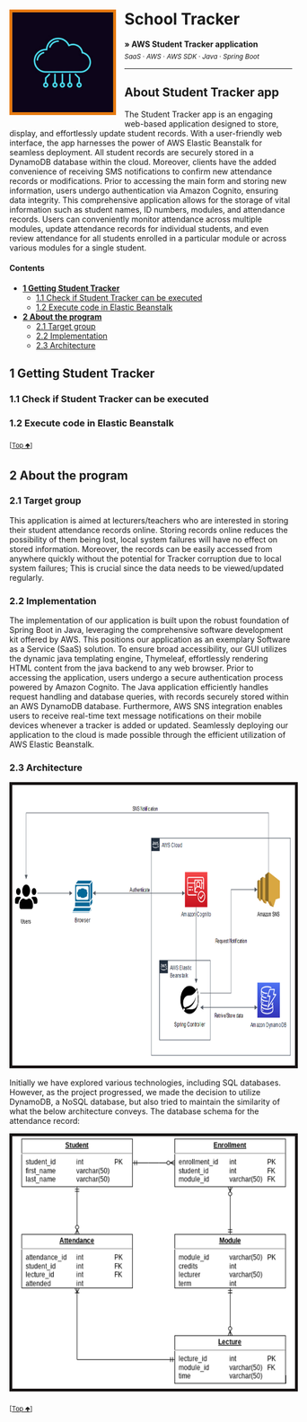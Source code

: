 # School Tracker <img src="SchoolTrackerLogo.PNG" width="180" align="left" style="margin-right:15px; margin-bottom:19px; border: 5px solid #e7790d" />

**&raquo; AWS Student Tracker application** <br/><sub> _SaaS_ &middot; _AWS_ &middot; _AWS SDK_ &middot; _Java_ &middot; _Spring Boot_</sub>

---

## About Student Tracker app
The Student Tracker app is an engaging web-based application designed to store, display, and effortlessly update student records. With a user-friendly web interface, the app harnesses the power of AWS Elastic Beanstalk for seamless deployment. All student records are securely stored in a DynamoDB database within the cloud. Moreover, clients have the added convenience of receiving SMS notifications to confirm new attendance records or modifications. Prior to accessing the main form and storing new information, users undergo authentication via Amazon Cognito, ensuring data integrity. This comprehensive application allows for the storage of vital information such as student names, ID numbers, modules, and attendance records. Users can conveniently monitor attendance across multiple modules, update attendance records for individual students, and even review attendance for all students enrolled in a particular module or across various modules for a single student.

#### Contents
- **[1 Getting Student Tracker](#1-getting-student-tracker)**
  - [1.1 Check if Student Tracker can be executed](#11-check-if-student-tracker-can-be-executed)
  - [1.2 Execute code in Elastic Beanstalk](#12-execute-code-in-elastic-beanstalk)
- **[2 About the program](#2-about-the-program)**
  - [2.1 Target group](#21-target-group)
  - [2.2 Implementation](#22-implementation)
  - [2.3 Architecture](#23-architecture)

## 1 Getting Student Tracker

### 1.1 Check if Student Tracker can be executed

### 1.2 Execute code in Elastic Beanstalk

<sub>[[Top 🢁](#contents)]</sub>

## 2 About the program

### 2.1 Target group
This application is aimed at lecturers/teachers who are interested in storing their student attendance records online. Storing records online reduces the possibility of them being lost, local system failures will have no effect on stored information. Moreover, the records can be easily accessed from anywhere quickly without the potential for Tracker corruption due to local system failures; This is crucial since the data needs to be viewed/updated regularly.

### 2.2 Implementation
The implementation of our application is built upon the robust foundation of Spring Boot in Java, leveraging the comprehensive software development kit offered by AWS. This positions our application as an exemplary Software as a Service (SaaS) solution. To ensure broad accessibility, our GUI utilizes the dynamic java templating engine, Thymeleaf, effortlessly rendering HTML content from the java backend to any web browser. Prior to accessing the application, users undergo a secure authentication process powered by Amazon Cognito. The Java application efficiently handles request handling and database queries, with records securely stored within an AWS DynamoDB database. Furthermore, AWS SNS integration enables users to receive real-time text message notifications on their mobile devices whenever a tracker is added or updated. Seamlessly deploying our application to the cloud is made possible through the efficient utilization of AWS Elastic Beanstalk.

### 2.3 Architecture
<img src="SchoolTracker Architecture.PNG" height="500" style="border: 5px solid #181414"/>

Initially we have explored various technologies, including SQL databases. However, as the project progressed, we made the decision to utilize DynamoDB, a NoSQL database, but also tried to maintain the similarity of what the below architecture conveys. The database schema for the attendance record:

<img src="Database Schema.PNG" height="450" style="border: 5px solid #181414"/>

<sub>[[Top 🢁](#contents)]</sub>






